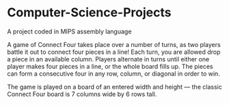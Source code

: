 # Computer-Science-Projects
A project coded in MIPS assembly language

 A game of Connect Four takes place over a number of turns, as two players battle it out to connect four pieces in a line!
Each turn, you are allowed drop a piece in an available column. Players alternate in turns until either one player makes 
four pieces in a line, or the whole board fills up. The pieces can form a consecutive four in any row, column, or diagonal in order to win.

The game is played on a board of an entered width and height — the classic Connect Four board is 7 columns wide by 6 rows tall.
